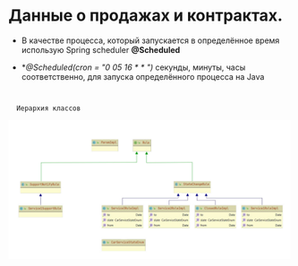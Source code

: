 # Данные о продажах и контрактах.

* В качестве процесса, который запускается в определённое время использую Spring scheduler  **@Scheduled** 

* **@Scheduled(cron = "0 05 16 * * *")** секунды, минуты, часы соответственно, для запуска определённого процесса на Java

#

```
  Иерархия классов
```

![Страница входа](images/diagram.jpg)
